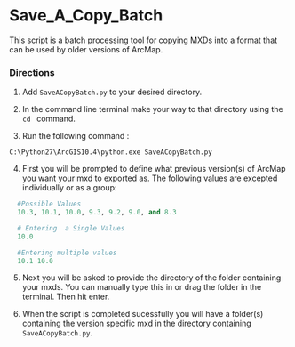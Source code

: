 # Save_A_Copy_Batch
This script is a batch processing tool for copying MXDs into a format that can be used by older versions of ArcMap.

### Directions
1. Add ```SaveACopyBatch.py``` to your desired directory.

2. In the command line terminal  make your way to that directory using the ```cd ``` command.

3. Run the following command :
 ```
 C:\Python27\ArcGIS10.4\python.exe SaveACopyBatch.py
 ```

4. First you will be prompted to define what previous version(s) of ArcMap you want your mxd to exported as. The following values are excepted individually or as a group:

  ```python
    #Possible Values
    10.3, 10.1, 10.0, 9.3, 9.2, 9.0, and 8.3

    # Entering  a Single Values
    10.0

    #Entering multiple values
    10.1 10.0
  ```

5. Next you will be asked to provide the directory of the folder containing your mxds. You can manually type this in or drag the folder in the terminal. Then hit enter.

6. When the script is completed sucessfully you will have a folder(s) containing the version specific mxd in the directory containing ```SaveACopyBatch.py```.
